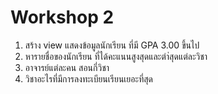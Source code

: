 # Workshop 2
1. สร้าง view แสดงข้อมูลนักเรียน ที่มี GPA 3.00 ขึ้นไป
2. หารายชื่อของนักเรียน ที่ได้คะแนนสูงสุดและตำ่สุดแต่ละวิชา
3. อาจารย์แต่ละคน สอนกี่วิชา
4. วิชาอะไรที่มีการลงทะเบียนเรียนเยอะที่สุด
